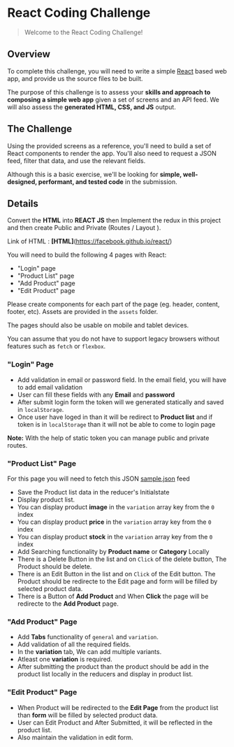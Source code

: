 # React Coding Challenge

> Welcome to the React Coding Challenge!

## Overview

To complete this challenge, you will need to write a simple [React](https://facebook.github.io/react/) based web app, and provide us the source files to be built.

The purpose of this challenge is to assess your **skills and approach to composing a simple web app** given a set of screens and an API feed. We will also assess the **generated HTML, CSS, and JS** output.

## The Challenge

Using the provided screens as a reference, you'll need to build a set of React components to render the app. You'll also need to request a JSON feed, filter that data, and use the relevant fields.

Although this is a basic exercise, we'll be looking for **simple, well-designed, performant, and tested code** in the submission.

## Details

Convert the  **HTML** into **REACT JS** then Implement the redux in this project and then create Public and Private (Routes / Layout ).

Link of HTML : **[HTML]**(https://facebook.github.io/react/)

You will need to build the following 4 pages with React:
- "Login" page
- "Product List" page
- "Add Product" page
- "Edit Product" page


Please create components for each part of the page (eg. header, content, footer, etc).
Assets are provided in the `assets` folder.

The pages should also be usable on mobile and tablet devices.

You can assume that you do not have to support legacy browsers without features such as `fetch` or `flexbox`.

### "Login" Page

- Add validation in email or password field. In the email field, you will have to add email validation
- User can fill these fields with any **Email** and **password**
- After submit login form the token will we generated statically and saved in `localStorage`.
- Once user have loged in than it will be redirect to **Product list** and if token is in `localStorage` than it will not be able to come to login page 

**Note:** With the help of static token you can manage public and private routes.


### "Product List" Page

For this page you will need to fetch this JSON [sample.json](https://raw.githubusercontent.com/abdulbitcot/React-Coding-Challenge-Experience/main/sample.json) feed 

- Save the Product list data in the reducer's Initialstate
- Display product list.
- You can display product **image** in the `variation` array key from the `0` index
- You can display product **price** in the `variation` array key from the `0` index
- You can display product **stock** in the `variation` array key from the `0` index
- Add Searching functionality by **Product name** or **Category** Locally
- There is a Delete Button in the list and on `Click` of the delete button, The Product should be delete.
- There is an Edit Button in the list and on `Click` of the Edit button. The Product should be redirecte to the Edit page and form will be filled by selected  product data.
- There is a Button of **Add Product** and When **Click** the page will be redirecte to the **Add Product** page.


### "Add Product" Page

- Add **Tabs** functionality of `general` and `variation`.
- Add validation of all the required fields.
- In the **variation** tab, We can add multiple variants.
- Atleast one **variation** is required.
- After submitting the product than the product should be add in the product list locally in the reducers and display in product list.


### "Edit Product" Page

- When Product will be redirected to the **Edit Page** from the product list than **form** will be filled by selected product data. 
- User can Edit Product and After Submitted, it will be reflected in the product list.
- Also maintain the validation in edit form.